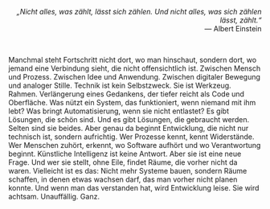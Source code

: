<p align="right"><em>„Nicht alles, was zählt, lässt sich zählen. Und nicht alles, was sich zählen lässt, zählt.“</em><br>— Albert Einstein</p>

<br>

Manchmal steht Fortschritt nicht dort, wo man hinschaut, sondern dort, wo jemand eine Verbindung sieht, die nicht offensichtlich ist. Zwischen Mensch und Prozess. Zwischen Idee und Anwendung. Zwischen digitaler Bewegung und analoger Stille. Technik ist kein Selbstzweck. Sie ist Werkzeug. Rahmen. Verlängerung eines Gedankens, der tiefer reicht als Code und Oberfläche. Was nützt ein System, das funktioniert, wenn niemand mit ihm lebt? Was bringt Automatisierung, wenn sie nicht entlastet? Es gibt Lösungen, die schön sind. Und es gibt Lösungen, die gebraucht werden. Selten sind sie beides. Aber genau da beginnt Entwicklung, die nicht nur technisch ist, sondern aufrichtig. Wer Prozesse kennt, kennt Widerstände. Wer Menschen zuhört, erkennt, wo Software aufhört und wo Verantwortung beginnt. Künstliche Intelligenz ist keine Antwort. Aber sie ist eine neue Frage. Und wer sie stellt, ohne Eile, findet Räume, die vorher nicht da waren. Vielleicht ist es das: Nicht mehr Systeme bauen, sondern Räume schaffen, in denen etwas wachsen darf, das man vorher nicht planen konnte. Und wenn man das verstanden hat, wird Entwicklung leise. Sie wird achtsam. Unauffällig. Ganz.
